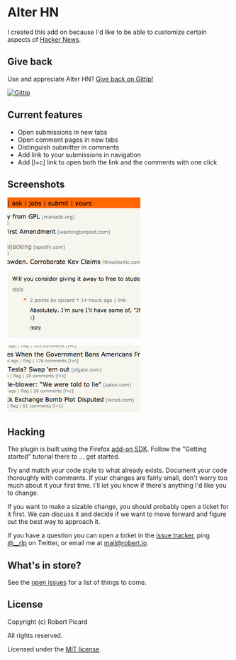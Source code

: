# Alter HN

I created this add on because I'd like to be able to customize certain aspects of [Hacker News](https://news.ycombinator.com).

## Give back
Use and appreciate Alter HN? [Give back on Gittip!](https://www.gittip.com/rpicard/)

 [![Gittip](http://badgr.co/gittip/rpicard.png)](https://www.gittip.com/rpicard/)

## Current features

* Open submissions in new tabs
* Open comment pages in new tabs
* Distinguish submitter in comments
* Add link to your submissions in navigation
* Add [l+c] link to open both the link and the comments with one click

## Screenshots

![Link to your submissions in the navigation](screenshots/yours-nav.png)

![Distinguish the submitter in the comments](screenshots/distinguish-submitter.png)

![Add an [l+c] link to open the link and comments in one click](screenshots/lpc-link.png)

## Hacking

The plugin is built using the Firefox [add-on SDK](https://addons.mozilla.org/en-US/developers/docs/sdk/latest/dev-guide/index.html). Follow the "Getting started" tutorial there to … get started.

Try and match your code style to what already exists. Document your code thoroughly with comments. If your changes are fairly small, don't worry too much about it your first time. I'll let you know if there's anything I'd like you to change.

If you want to make a sizable change, you should probably open a ticket for it first. We can discuss it and decide if we want to move forward and figure out the best way to approach it.

If you have a question you can open a ticket in the [issue tracker](https://github.com/rpicard/alter-hn/issues), ping [@__rlp](https://twitter.com/__rlp) on Twitter, or email me at mail@robert.io.

## What's in store?

See the [open issues](https://github.com/rpicard/alter-hn/issues?state=open) for a list of things to come.

## License

Copyright (c) Robert Picard

All rights reserved.

Licensed under the [MIT license](http://opensource.org/licenses/MIT).
